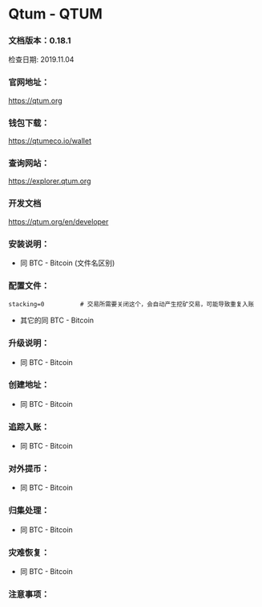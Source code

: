 # Qtum - QTUM

### 文档版本：0.18.1
检查日期: 2019.11.04

### 官网地址：
https://qtum.org

### 钱包下载：
https://qtumeco.io/wallet

### 查询网站：
https://explorer.qtum.org

### 开发文档
https://qtum.org/en/developer

### 安装说明：
* 同 BTC - Bitcoin (文件名区别)

### 配置文件：
```
stacking=0          # 交易所需要关闭这个，会自动产生挖矿交易，可能导致重复入账  
```
* 其它的同 BTC - Bitcoin

### 升级说明：
* 同 BTC - Bitcoin

### 创建地址：
* 同 BTC - Bitcoin

### 追踪入账：
* 同 BTC - Bitcoin

### 对外提币：
* 同 BTC - Bitcoin

### 归集处理：
* 同 BTC - Bitcoin

### 灾难恢复：
* 同 BTC - Bitcoin

### 注意事项：
